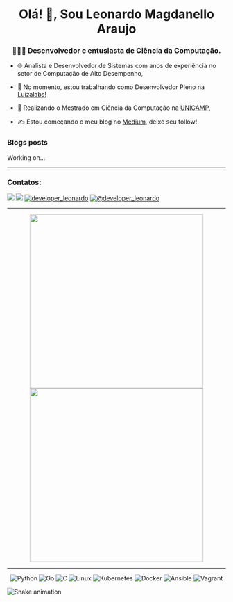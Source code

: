 <h1 align="center">Olá! 👋, Sou Leonardo Magdanello Araujo</h1>
<h3 align="center">👨‍💻💡 Desenvolvedor e entusiasta de Ciência da Computação.</h3>


- 🌐 Analista e Desenvolvedor de Sistemas com anos de experiência no setor de Computação de Alto Desempenho,

- 🔭 No momento, estou trabalhando como Desenvolvedor Pleno na [Luizalabs!](https://www.linkedin.com/company/luizalabs/)

- 🌱 Realizando o Mestrado em Ciência da Computação na [UNICAMP](https://ic.unicamp.br/),

- ✍️ Estou começando o meu blog no [Medium](https://medium.com/@developer_leonardo), deixe seu follow!


### Blogs posts
<!-- BLOG-POST-LIST:START -->
Working on...
<!-- BLOG-POST-LIST:END -->

---
<p align="center">
<h3>Contatos:</h3>

<a href="https://linkedin.com/in/magdanello" target="blank"><img src="https://img.shields.io/badge/LinkedIn-0077B5?style=flat-square&logo=linkedin&logoColor=white
"/></a>
<a href = "mailto:lmagdanello40@gmail.com"><img src="https://img.shields.io/badge/Gmail-D14836?style=flat-square&logo=gmail&logoColor=white" target="_blank"></a>
<a href="https://instagram.com/developer_leonardo" target="blank"><img src="https://img.shields.io/badge/Instagram-E4405F?style=flat-square&logo=instagram&logoColor=white
" alt="developer_leonardo" /></a>
<a href="https://medium.com/@developer_leonardo" target="blank"><img src="https://img.shields.io/badge/Medium-12100E?style=flat-square&logo=medium&logoColor=white
" alt="@developer_leonardo"/></a>
</p>

---

<p align="center">
  <img src="https://github-readme-stats.vercel.app/api?username=lmagdanello&show_icons=true&theme=dark" width="400">
  <img src="https://github-readme-stats.vercel.app/api/top-langs?username=lmagdanello&show_icons=true&locale=en&layout=compact&theme=dark" width="400">
</p>

---

<p align="center">
  <a>
    <img src="https://img.shields.io/badge/Python-%2314354C.svg?style=flat-square&logo=python&logoColor=white" alt="Python">
  </a>
  <a>
    <img src="https://img.shields.io/badge/Go-00ADD8?style=flat-square&logo=go&logoColor=white" alt="Go">
  </a>
  <a>
    <img src="https://img.shields.io/badge/C-00599C?style=flat-square&logo=c&logoColor=white" alt="C">
  </a>
  <a>
    <img src="https://img.shields.io/badge/Linux-FCC624?style=flat-square&logo=linux&logoColor=black
" alt="Linux">
  </a>
  <a>
    <img src="https://img.shields.io/badge/kubernetes-%23326ce5.svg?style=flat-square&logo=kubernetes&logoColor=white
" alt="Kubernetes">
  </a>
  <a>
    <img src="https://img.shields.io/badge/Docker-%232496ED.svg?style=flat-square&logo=docker&logoColor=white" alt="Docker">
  </a>
  <a>
    <img src="https://img.shields.io/badge/ansible-%231A1918.svg?style=flat-square&logo=ansible&logoColor=white
" alt="Ansible">
  </a>
  <a>
    <img src="https://img.shields.io/badge/vagrant-%231563FF.svg?style=flat-square&logo=vagrant&logoColor=white" alt="Vagrant">
  </a>
</p>

![Snake animation](https://github.com/seu-usuário-aqui/lmagdanello/blob/output/github-contribution-grid-snake.svg)